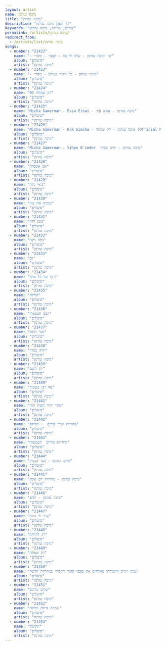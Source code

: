 ```yaml
---
layout: artist
name: מיכה גמרמן
title: "מיכה גמרמן"
description: "דף האמן מיכה גמרמן"
keywords: "שירים, מוזיקה, מיכה גמרמן"
permalink: /artists/מיכה-גמרמן/
redirect_from:
  - /artists/list/מיכה גמרמן
songs:
  - number: "21422"
    name: "- יוני ומיכה גמרמן - שלח לי כח - קאבר - מקורי"
    album: "סינגלים"
    artist: "מיכה גמרמן"
  - number: "21423"
    name: "- מיכה גמרמן - כל האור בעולם - מקורי"
    album: "סינגלים"
    artist: "מיכה גמרמן"
  - number: "21424"
    name: "01 רק שמחה"
    album: "סינגלים"
    artist: "מיכה גמרמן"
  - number: "21425"
    name: "Micha Gamerman - Essa Einai - מיכה גמרמן - אשא עיני"
    album: "סינגלים"
    artist: "מיכה גמרמן"
  - number: "21426"
    name: "Micha Gamerman - Rak Simcha - מיכה גמרמן - רק שמחה (Official Music Video)"
    album: "סינגלים"
    artist: "מיכה גמרמן"
  - number: "21427"
    name: "Micha Gamerman - Yihye B´seder  מיכה גמרמן - יהיה בסדר"
    album: "סינגלים"
    artist: "מיכה גמרמן"
  - number: "21428"
    name: "אם אשכחך"
    album: "סינגלים"
    artist: "מיכה גמרמן"
  - number: "21429"
    name: "בואי כלה"
    album: "סינגלים"
    artist: "מיכה גמרמן"
  - number: "21430"
    name: "בזכרנו את ציון"
    album: "סינגלים"
    artist: "מיכה גמרמן"
  - number: "21431"
    name: "בזמן הזה"
    album: "סינגלים"
    artist: "מיכה גמרמן"
  - number: "21432"
    name: "גילה רינה"
    album: "סינגלים"
    artist: "מיכה גמרמן"
  - number: "21433"
    name: "גם"
    album: "סינגלים"
    artist: "מיכה גמרמן"
  - number: "21434"
    name: "דרכו של כל אחד"
    album: "סינגלים"
    artist: "מיכה גמרמן"
  - number: "21435"
    name: "הלילה"
    album: "סינגלים"
    artist: "מיכה גמרמן"
  - number: "21436"
    name: "ושם תמצאהו"
    album: "סינגלים"
    artist: "מיכה גמרמן"
  - number: "21437"
    name: "חנני השם"
    album: "סינגלים"
    artist: "מיכה גמרמן"
  - number: "21438"
    name: "יהיה בסדר"
    album: "סינגלים"
    artist: "מיכה גמרמן"
  - number: "21439"
    name: "יתן השם"
    album: "סינגלים"
    artist: "מיכה גמרמן"
  - number: "21440"
    name: "מה רבו מעשיך"
    album: "סינגלים"
    artist: "מיכה גמרמן"
  - number: "21441"
    name: "מחר יהיה האות הזה"
    album: "סינגלים"
    artist: "מיכה גמרמן"
  - number: "21442"
    name: "מחרוזת שירי פורים  - רמיקס"
    album: "סינגלים"
    artist: "מיכה גמרמן"
  - number: "21443"
    name: "מחרוזת שירים  לשבועות"
    album: "סינגלים"
    artist: "מיכה גמרמן"
  - number: "21444"
    name: "מיכה גמרמן - בעד הנצחי"
    album: "סינגלים"
    artist: "מיכה גמרמן"
  - number: "21445"
    name: "מיכה גמרמן - מחרוזת יום שבת"
    album: "סינגלים"
    artist: "מיכה גמרמן"
  - number: "21446"
    name: "מיכה גמרמן - רבים"
    album: "סינגלים"
    artist: "מיכה גמרמן"
  - number: "21447"
    name: "עזור לי היום"
    album: "סינגלים"
    artist: "מיכה גמרמן"
  - number: "21448"
    name: "רק להודות"
    album: "סינגלים"
    artist: "מיכה גמרמן"
  - number: "21449"
    name: "רק שמחה"
    album: "סינגלים"
    artist: "מיכה גמרמן"
  - number: "21450"
    name: "שימי יונייב ותזמורתו מארחים את כוכבי הזמר החסידי במחרוזת חדשה"
    album: "סינגלים"
    artist: "מיכה גמרמן"
  - number: "21451"
    name: "שלום עליכם"
    album: "סינגלים"
    artist: "מיכה גמרמן"
  - number: "21452"
    name: "שמחה גדולה הלילה"
    album: "סינגלים"
    artist: "מיכה גמרמן"
  - number: "21453"
    name: "תתקבל"
    album: "סינגלים"
    artist: "מיכה גמרמן"
---
```

